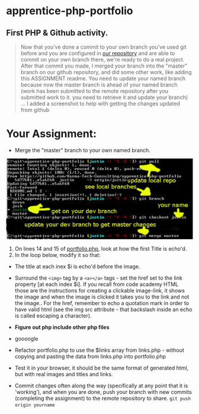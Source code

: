 # apprentice-php-portfolio

## First PHP & Github activity.

 > Now that you've done a commit to your own branch you've used git before and you are configured in [our repository](https://github.com/Karma-Tech-Consulting/apprentice-php-portfolio) and are able to commit on your own branch there, we're ready to do a real project. After that commit you made, I merged your branch into the "master" branch on our github repository, and did some other work, like adding this ASSIGNMENT readme. You need to update your named branch because now the master branch is ahead of your named branch (work has been submitted to the remote repository after you submitted work to it. you need to retrieve it and update your branch) ... I added a screenshot to help with getting the changes updated from github
 
 # Your Assignment:
 
* Merge the "master" branch to your own named branch.

![screenshot](https://raw.githubusercontent.com/Karma-Tech-Consulting/apprentice-php-portfolio/justin/gitmergemaster.JPG "Do these steps")

1. On lines 14 and 15 of [portfolio.php](https://github.com/Karma-Tech-Consulting/apprentice-php-portfolio/blob/master/portfolio.php), look at how the first Title is echo'd. 
2. In the loop below, modify it so that:
 * The title at each inex $i is echo'd before the image.
 * Surround the `<img>` tag by a `<a></a>` tags - set the href set to the link property [at each index $i]. If you recall from code academy HTML those are the instructions for creating a clickable image-link, it shows the image and when the image is clicked it takes you to the link and not the image.. For the href, remember to echo a quotation mark in order to have valid html (see the img src attribute - that backslash inside an echo is called escaping a character).

* **Figure out php include other php files**
 * goooogle
 * Refactor portfolio.php to use the $links array from links.php - without copying and pasting the data from links.php into portfolio.php
 * Test it in your browser, it should be the same format of generated html, but with real images and titles and links.
* Commit changes often along the way (specifically at any point that it is 'working'), and when you are done, push your branch with new commits (completing the assignment) to the remote repository to share. `git push origin yourname`
